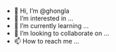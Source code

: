 - 👋 Hi, I’m @ghongla
- 👀 I’m interested in ...
- 🌱 I’m currently learning ...
- 💞️ I’m looking to collaborate on ...
- 📫 How to reach me ...

<!---
ghongla/ghongla is a ✨ special ✨ repository because its `README.md` (this file) appears on your GitHub profile.
You can click the Preview link to take a look at your changes.
--->
